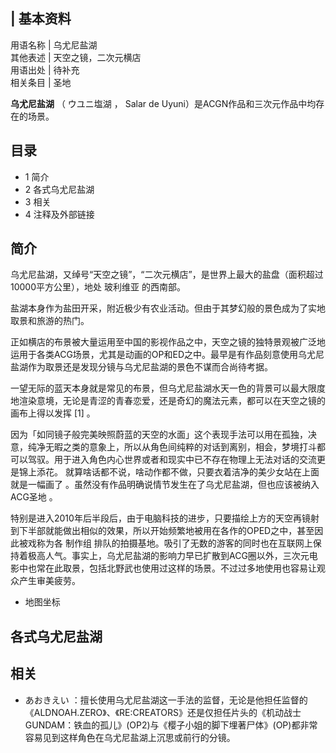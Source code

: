 |  **基本资料**  
---  
用语名称  |  乌尤尼盐湖   
其他表述  |  天空之镜，二次元横店   
用语出处  |  待补充   
相关条目  |  圣地   
  
**乌尤尼盐湖** （  ウユニ塩湖  ， Salar de Uyuni）是ACGN作品和三次元作品中均存在的场景。

##  目录

  * 1  简介 
  * 2  各式乌尤尼盐湖 
  * 3  相关 
  * 4  注释及外部链接 

##  简介

乌尤尼盐湖，又绰号“天空之镜”，“二次元横店”，是世界上最大的盐盘（面积超过10000平方公里），地处  玻利维亚  的西南部。

盐湖本身作为盐田开采，附近极少有农业活动。但由于其梦幻般的景色成为了实地取景和旅游的热门。

正如横店的布景被大量运用至中国的影视作品之中，天空之镜的独特景观被广泛地运用于各类ACG场景，尤其是动画的OP和ED之中。最早是有作品刻意使用乌尤尼盐湖作为取景还是发现分镜与乌尤尼盐湖的景色不谋而合尚待考据。

一望无际的蓝天本身就是常见的布景，但乌尤尼盐湖水天一色的背景可以最大限度地渲染意境，无论是青涩的青春恋爱，还是奇幻的魔法元素，都可以在天空之镜的画布上得以发挥
[1]  。

因为「如同镜子般完美映照蔚蓝的天空的水面」这个表现手法可以用在孤独，决意，纯净无暇之类的意象上，所以从角色间纯粹的对话到离别，相会，梦境打斗都可以驾驭。用于进入角色内心世界或者和现实中已不存在物理上无法对话的交流更是锦上添花。
就算啥话都不说，啥动作都不做，只要衣着洁净的美少女站在上面就是一幅画了  。虽然没有作品明确说情节发生在了乌尤尼盐湖，但也应该被纳入  ACG圣地  。

特别是进入2010年后半段后，由于电脑科技的进步，只要描绘上方的天空再镜射到下半部就能做出相似的效果，所以开始频繁地被用在各作的OPED之中，甚至因此被戏称为各
制作组
排队的拍摄基地。吸引了无数的游客的同时也在互联网上保持着极高人气。事实上，乌尤尼盐湖的影响力早已扩散到ACG圈以外，三次元电影中也常在此取景，包括北野武也使用过这样的场景。不过过多地使用也容易让观众产生审美疲劳。

  * 地图坐标 

##  各式乌尤尼盐湖

##  相关

  * あおきえい  ：擅长使用乌尤尼盐湖这一手法的监督，无论是他担任监督的《ALDNOAH.ZERO》、《RE:CREATORS》还是仅担任片头的《机动战士GUNDAM：铁血的孤儿》(OP2)与《樱子小姐的脚下埋著尸体》(OP)都非常容易见到这样角色在乌尤尼盐湖上沉思或前行的分镜。 